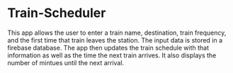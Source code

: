 # Train-Scheduler
This app allows the user to enter a train name, destination, train frequency, and the first time that train leaves the station.  The input data is stored in a firebase database. The app then updates the train schedule with that information as well as the time the next train arrives. It also displays the number of mintues until the next arrival. 
